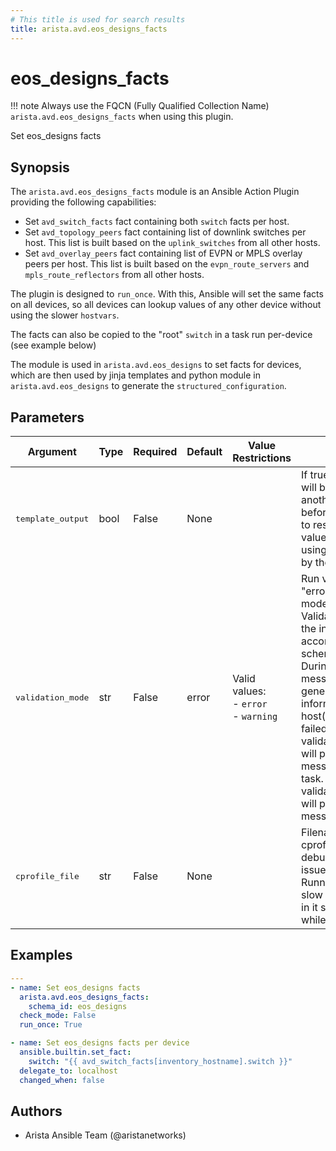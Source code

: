 ```yaml
---
# This title is used for search results
title: arista.avd.eos_designs_facts
---
```

<!--
  ~ Copyright (c) 2023-2024 Arista Networks, Inc.
  ~ Use of this source code is governed by the Apache License 2.0
  ~ that can be found in the LICENSE file.
  -->

# eos_designs_facts

!!! note
    Always use the FQCN (Fully Qualified Collection Name) `arista.avd.eos_designs_facts` when using this plugin.

Set eos_designs facts

## Synopsis

The `arista.avd.eos_designs_facts` module is an Ansible Action Plugin providing the following capabilities:

- Set `avd_switch_facts` fact containing both `switch` facts per host.
- Set `avd_topology_peers` fact containing list of downlink switches per host.
  This list is built based on the `uplink_switches` from all other hosts.
- Set `avd_overlay_peers` fact containing list of EVPN or MPLS overlay peers per host.
  This list is built based on the `evpn_route_servers` and `mpls_route_reflectors` from all other hosts.

The plugin is designed to `run_once`. With this, Ansible will set the same facts on all devices, so all devices can lookup values of any other device without using the slower `hostvars`.

The facts can also be copied to the &#34;root&#34; `switch` in a task run per-device (see example below)

The module is used in `arista.avd.eos_designs` to set facts for devices, which are then used by jinja templates and python module in `arista.avd.eos_designs` to generate the `structured_configuration`.

## Parameters

| Argument | Type | Required | Default | Value Restrictions | Description |
| -------- | ---- | -------- | ------- | ------------------ | ----------- |
| <samp>template_output</samp> | bool | False | None |  | If true, the output data will be run through another jinja2 rendering before returning. This is to resolve any input values with inline jinja using variables/facts set by the input templates. |
| <samp>validation_mode</samp> | str | False | error | Valid values:<br>- <code>error</code><br>- <code>warning</code> | Run validation in either &#34;error&#34; or &#34;warning&#34; mode.<br>Validation will validate the input variables according to the schema.<br>During validation, messages will be generated with information about the host(s) and key(s) which failed validation.<br>validation_mode:error will produce error messages and fail the task.<br>validation_mode:warning will produce warning messages. |
| <samp>cprofile_file</samp> | str | False | None |  | Filename for storing cprofile data used to debug performance issues.<br>Running cprofile will slow down performance in it self, so only set this while troubleshooting. |

## Examples

```yaml
---
- name: Set eos_designs facts
  arista.avd.eos_designs_facts:
    schema_id: eos_designs
  check_mode: False
  run_once: True

- name: Set eos_designs facts per device
  ansible.builtin.set_fact:
    switch: "{{ avd_switch_facts[inventory_hostname].switch }}"
  delegate_to: localhost
  changed_when: false
```

## Authors

- Arista Ansible Team (@aristanetworks)
